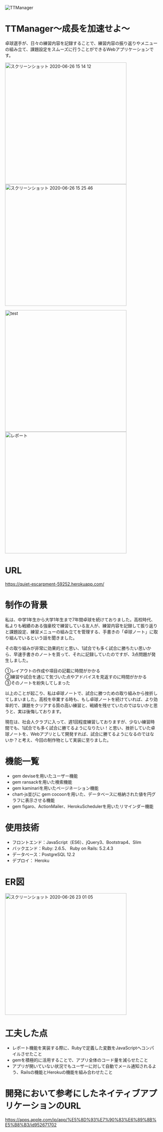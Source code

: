 <img width="２００" alt="TTManager" src="https://user-images.githubusercontent.com/63082672/85826226-22e08f00-b7bf-11ea-8d5d-0e44486a7bbc.png">

# TTManager〜成長を加速せよ〜
卓球選手が、日々の練習内容を記録することで、練習内容の振り返りやメニューの組み立て、課題設定をスムーズに行うことができるWebアプリケーションです。

<img width="400" alt="スクリーンショット 2020-06-26 15 14 12" src="https://user-images.githubusercontent.com/63082672/85827613-908dba80-b7c1-11ea-8179-f698ac536967.png"><img width="400" alt="スクリーンショット 2020-06-26 15 25 46" src="https://user-images.githubusercontent.com/63082672/85827545-7522af80-b7c1-11ea-96fa-76338d1b8394.png">

<img width="400" alt="test" src="https://user-images.githubusercontent.com/63082672/85915879-4d494f80-b886-11ea-8095-d70614c0d699.png"><img width="400" alt="レポート" src="https://user-images.githubusercontent.com/63082672/85916304-7a97fc80-b88a-11ea-809b-9c37bc8fd975.png">

# URL
https://quiet-escarpment-59252.herokuapp.com/

# 制作の背景
私は、中学1年生から大学1年生まで7年間卓球を続けておりました。高校時代、私よりも戦績のある強豪校で練習している友人が、練習内容を記録して振り返りと課題設定、練習メニューの組み立てを管理する、手書きの「卓球ノート」に取り組んでいるという話を聞きました。

その取り組みが非常に効果的だと思い、1試合でも多く試合に勝ちたい思いから、早速手書きのノートを買って、それに記録していたのですが、3点問題が発生しました。

①レイアウトの作成や項目の記載に時間がかかる<br>②練習や試合を通じて気づいた点やアドバイスを見返すのに時間がかかる<br>③そのノートを紛失してしまった

以上のことが起こり、私は卓球ノートで、試合に勝つための取り組みから挫折してしまいました。高校を卒業する時も、もし卓球ノートを続けていれば、より効率的で、課題をクリアする質の高い練習と、戦績を残せていたのではないかと思うと、実は後悔しております。

現在は、社会人クラブに入って、週1回程度練習しておりますが、少ない練習時間でも、1試合でも多く試合に勝てるようになりたい！と思い、挫折していた卓球ノートを、Webアプリとして開発すれば、試合に勝てるようになるのではないか？と考え、今回の制作物として実装に至りました。

# 機能一覧
- gem deviseを用いたユーザー機能
- gem ransackを用いた検索機能
- gem kaminariを用いたページネーション機能
- chart-js並びに gem cocoonを用いた、データベースに格納された値を円グラフに表示させる機能
- gem figaro、ActionMailer、HerokuSchedulerを用いたリマインダー機能

# 使用技術
- フロントエンド：JavaScript（ES6）、jQuery3、Bootstrap4、Slim
- バックエンド：Ruby: 2.6.5、 Ruby on Rails: 5.2.4.3
- データベース：PostgreSQL 12.2
- デプロイ： Heroku

# ER図
<img width="400" alt="スクリーンショット 2020-06-26 23 01 05" src="https://user-images.githubusercontent.com/63082672/85915972-10318d00-b887-11ea-843e-bf94f4b313fc.png">

# 工夫した点
- レポート機能を実装する際に、Rubyで定義した変数をJavaScriptへコンパイルさせたこと
- gemを積極的に活用することで、アプリ全体のコード量を減らせたこと
- アプリが開いていない状況でもユーザーに対して自動でメール通知されるよう、Railsの機能とHerokuの機能を組み合わせたこと


# 開発において参考にしたネイティブアプリケーションのURL

https://apps.apple.com/jp/app/%E5%8D%93%E7%90%83%E6%89%8B%E5%B8%B3/id952671702
